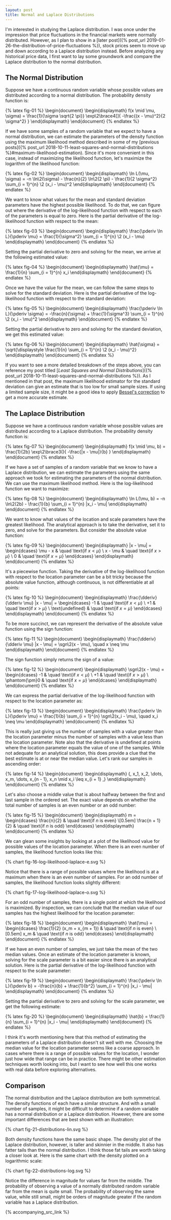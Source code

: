 ```yaml
---
layout: post
title: Normal and Laplace Distributions
---
```


I'm interested in studying the Laplace distribution. I was once under the impression that price fluctuations in the financial markets were normally distributed. However, as I plan to show in a [later post]({% post_url 2019-01-26-the-distribution-of-price-fluctuations %}), stock prices seem to move up and down according to a Laplace distribution instead. Before analyzing any historical price data, I first want to lay some groundwork and compare the Laplace distribution to the normal distribution.

<!--excerpt-->

## The Normal Distribution

Suppose we have a continuous random variable whose possible values are distributed according to a normal distribution. The probability density function is:

{% latex fig-01 %}
    \begin{document}
    \begin{displaymath}
    f(x \mid \mu, \sigma)
    =
    \frac{1}{\sigma \sqrt{2 \pi}} \exp\2\brace4[]{ -\frac{(x - \mu)^2}{2 \sigma^2} }
    \end{displaymath}
    \end{document}
{% endlatex %}

If we have some samples of a random variable that we expect to have a normal distribution, we can estimate the parameters of the density function using the maximum likelihood method described in some of my [previous posts]({% post_url 2018-10-11-least-squares-and-normal-distributions %}#maximum-likelihood-estimation). Since it's more convenient in this case, instead of maximizing the likelihood function, let's maximize the logarithm of the likelihood function:

{% latex fig-02 %}
    \begin{document}
    \begin{displaymath}
    \ln L(\mu, \sigma)
    =
    -n \ln\2(\sigma)
    -
    \frac{n}{2} \ln\2(2 \pi)
    -
    \frac{1}{2 \sigma^2} \sum_{i = 1}^{n} \2 (x_i - \mu)^2
    \end{displaymath}
    \end{document}
{% endlatex %}

We want to know what values for the mean and standard deviation parameters have the highest possible likelihood. To do that, we can figure out where the derivative of the log-likelihood function with respect to each of the parameters is equal to zero. Here is the partial derivative of the log-likelihood function with respect to the mean:

{% latex fig-03 %}
    \begin{document}
    \begin{displaymath}
    \frac{\pderiv \ln L}{\pderiv \mu}
    =
    \frac{1}{\sigma^2} \sum_{i = 1}^{n} \2 (x_i - \mu)
    \end{displaymath}
    \end{document}
{% endlatex %}

Setting the partial derivative to zero and solving for the mean, we arrive at the following estimated value:

{% latex fig-04 %}
    \begin{document}
    \begin{displaymath}
    \hat{\mu} = \frac{1}{n} \sum_{i = 1}^{n} x_i
    \end{displaymath}
    \end{document}
{% endlatex %}

Once we have the value for the mean, we can follow the same steps to solve for the standard deviation. Here is the partial derivative of the log-likelihood function with respect to the standard deviation:

{% latex fig-05 %}
    \begin{document}
    \begin{displaymath}
    \frac{\pderiv \ln L}{\pderiv \sigma}
    =
    -\frac{n}{\sigma}
    +
    \frac{1}{\sigma^3} \sum_{i = 1}^{n} \2 (x_i - \mu)^2
    \end{displaymath}
    \end{document}
{% endlatex %}

Setting the partial derivative to zero and solving for the standard deviation, we get this estimated value:

{% latex fig-06 %}
    \begin{document}
    \begin{displaymath}
    \hat{\sigma} = \sqrt{\displaystyle \frac{1}{n} \sum_{i = 1}^{n} \2 (x_i - \mu)^2}
    \end{displaymath}
    \end{document}
{% endlatex %}

If you want to see a more detailed breakdown of the steps above, you can reference my post titled [*Least Squares and Normal Distributions*]({% post_url 2018-10-11-least-squares-and-normal-distributions %}). As I mentioned in that post, the maximum likelihood estimator for the standard deviation can give an estimate that is too low for small sample sizes. If using a limited sample size, it might be a good idea to apply [Bessel's correction](https://en.wikipedia.org/wiki/Bessel%27s_correction) to get a more accurate estimate.

## The Laplace Distribution

Suppose we have a continuous random variable whose possible values are distributed according to a Laplace distribution. The probability density function is:

{% latex fig-07 %}
    \begin{document}
    \begin{displaymath}
    f(x \mid \mu, b)
    =
    \frac{1}{2b} \exp\2\brace3(){ -\frac{|x - \mu|}{b} }
    \end{displaymath}
    \end{document}
{% endlatex %}

If we have a set of samples of a random variable that we know to have a Laplace distribution, we can estimate the parameters using the same approach we took for estimating the parameters of the normal distribution. We can use the maximum likelihood method. Here is the log-likelihood function we want to maximize:

{% latex fig-08 %}
    \begin{document}
    \begin{displaymath}
    \ln L(\mu, b)
    =
    -n \ln\2(2b)
    -
    \frac{1}{b} \sum_{i = 1}^{n} |x_i - \mu|
    \end{displaymath}
    \end{document}
{% endlatex %}

We want to know what values of the location and scale parameters have the greatest likelihood. The analytical approach is to take the derivative, set it to zero, and solve for the parameters. But consider the absolute value function:

{% latex fig-09 %}
    \begin{document}
    \begin{displaymath}
    |x - \mu|
    =
    \begin{dcases}
    \mu - x & \quad \text{if $x < \mu$}
    \\
    x - \mu & \quad \text{if $x > \mu$}
    \\
    0       & \quad \text{if $x = \mu$}
    \end{dcases}
    \end{displaymath}
    \end{document}
{% endlatex %}

It's a piecewise function. Taking the derivative of the log-likelihood function with respect to the location parameter can be a bit tricky because the absolute value function, although continuous, is not differentiable at all points:

{% latex fig-10 %}
    \begin{document}
    \begin{displaymath}
    \frac{\dderiv}{\dderiv \mu} |x - \mu|
    =
    \begin{dcases}
    -1               & \quad \text{if $x < \mu$}
    \\
    +1               & \quad \text{if $x > \mu$}
    \\
    \text{undefined} & \quad \text{if $x = \mu$}
    \end{dcases}
    \end{displaymath}
    \end{document}
{% endlatex %}

To be more succinct, we can represent the derivative of the absolute value function using the sign function:

{% latex fig-11 %}
    \begin{document}
    \begin{displaymath}
    \frac{\dderiv}{\dderiv \mu} |x - \mu|
    =
    \sgn\2(x - \mu), \quad x \neq \mu
    \end{displaymath}
    \end{document}
{% endlatex %}

The sign function simply returns the sign of a value:

{% latex fig-12 %}
    \begin{document}
    \begin{displaymath}
    \sgn\2(x - \mu)
    =
    \begin{dcases}
    -1             & \quad \text{if $x < \mu$}
    \\
    +1             & \quad \text{if $x > \mu$}
    \\
    \phantom{\pm}0 & \quad \text{if $x = \mu$}
    \end{dcases}
    \end{displaymath}
    \end{document}
{% endlatex %}

We can express the partial derivative of the log-likelihood function with respect to the location parameter as:

{% latex fig-13 %}
    \begin{document}
    \begin{displaymath}
    \frac{\pderiv \ln L}{\pderiv \mu}
    =
    \frac{1}{b} \sum_{i = 1}^{n} \sgn\2(x_i - \mu), \quad x_i \neq \mu
    \end{displaymath}
    \end{document}
{% endlatex %}

This is really just giving us the number of samples with a value greater than the location parameter minus the number of samples with a value less than the location parameter. Note also that the derivative is undefined at points where the location parameter equals the value of one of the samples. While not adequate for an analytical solution, this does provide a clue that the best estimate is at or near the median value. Let's rank our samples in ascending order:

{% latex fig-14 %}
    \begin{document}
    \begin{displaymath}
    \{\, x_1, x_2, \dots, x_m, \dots, x_{n - 1}, x_n \mid x_i \leq x_{i + 1} \,\}
    \end{displaymath}
    \end{document}
{% endlatex %}

Let's also choose a middle value that is about halfway between the first and last sample in the ordered set. The exact value depends on whether the total number of samples is an even number or an odd number:

{% latex fig-15 %}
    \begin{document}
    \begin{displaymath}
    m
    =
    \begin{dcases}
    \frac{n}{2}     & \quad \text{if $n$ is even}
    \\[0.5em]
    \frac{n + 1}{2} & \quad \text{if $n$ is odd}
    \end{dcases}
    \end{displaymath}
    \end{document}
{% endlatex %}

We can glean some insights by looking at a plot of the likelihood value for possible values of the location parameter. When there is an even number of samples, the likelihood function looks like this:

{% chart fig-16-log-likelihood-laplace-e.svg %}

Notice that there is a range of possible values where the likelihood is at a maximum when there is an even number of samples. For an odd number of samples, the likelihood function looks slightly different:

{% chart fig-17-log-likelihood-laplace-o.svg %}

For an odd number of samples, there is a single point at which the likelihood is maximized. By inspection, we can conclude that the median value of our samples has the highest likelihood for the location parameter:

{% latex fig-18 %}
    \begin{document}
    \begin{displaymath}
    \hat{\mu}
    =
    \begin{dcases}
    \frac{1}{2} (x_m + x_{m + 1}) & \quad \text{if $n$ is even}
    \\[0.5em]
    x_m                           & \quad \text{if $n$ is odd}
    \end{dcases}
    \end{displaymath}
    \end{document}
{% endlatex %}

If we have an even number of samples, we just take the mean of the two median values. Once an estimate of the location parameter is known, solving for the scale parameter is a bit easier since there is an analytical solution. Here is the partial derivative of the log-likelihood function with respect to the scale parameter:

{% latex fig-19 %}
    \begin{document}
    \begin{displaymath}
    \frac{\pderiv \ln L}{\pderiv b}
    =
    -\frac{n}{b}
    +
    \frac{1}{b^2} \sum_{i = 1}^{n} |x_i - \mu|
    \end{displaymath}
    \end{document}
{% endlatex %}

Setting the partial derivative to zero and solving for the scale parameter, we get the following estimate:

{% latex fig-20 %}
    \begin{document}
    \begin{displaymath}
    \hat{b} = \frac{1}{n} \sum_{i = 1}^{n} |x_i - \mu|
    \end{displaymath}
    \end{document}
{% endlatex %}

I think it's worth mentioning here that this method of estimating the parameters of a Laplace distribution doesn't sit well with me. Choosing the median value for the location parameter seems like a coarse approach. In cases where there is a range of possible values for the location, I wonder just how wide that range can be in practice. There might be other estimation techniques worth looking into, but I want to see how well this one works with real data before exploring alternatives.

## Comparison

The normal distribution and the Laplace distribution are both symmetrical. The density functions of each have a similar structure. And with a small number of samples, it might be difficult to determine if a random variable has a normal distribution or a Laplace distribution. However, there are some important differences that are best shown with an illustration:

{% chart fig-21-distributions-lin.svg %}

Both density functions have the same basic shape. The density plot of the Laplace distribution, however, is taller and skinnier in the middle. It also has fatter tails than the normal distribution. I think those fat tails are worth taking a closer look at. Here is the same chart with the density plotted on a logarithmic scale:

{% chart fig-22-distributions-log.svg %}

Notice the difference in magnitude for values far from the middle. The probability of observing a value of a normally distributed random variable far from the mean is quite small. The probability of observing the same value, while still small, might be orders of magnitude greater if the random variable has a Laplace distribution.

{% accompanying_src_link %}
